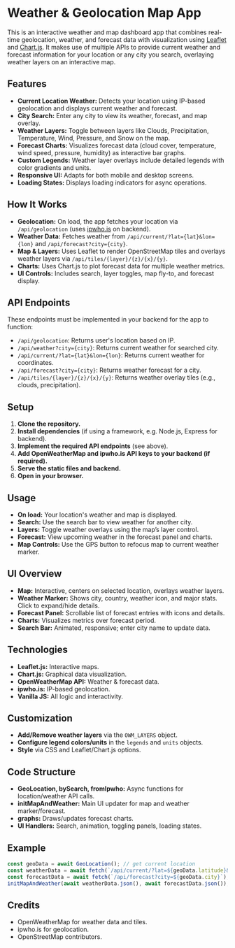 # Weather & Geolocation Map App

This is an interactive weather and map dashboard app that combines real-time geolocation, weather, and forecast data with visualization using [Leaflet](https://leafletjs.com/) and [Chart.js](https://www.chartjs.org/). It makes use of multiple APIs to provide current weather and forecast information for your location or any city you search, overlaying weather layers on an interactive map.

## Features

- **Current Location Weather:** Detects your location using IP-based geolocation and displays current weather and forecast.
- **City Search:** Enter any city to view its weather, forecast, and map overlay.
- **Weather Layers:** Toggle between layers like Clouds, Precipitation, Temperature, Wind, Pressure, and Snow on the map.
- **Forecast Charts:** Visualizes forecast data (cloud cover, temperature, wind speed, pressure, humidity) as interactive bar graphs.
- **Custom Legends:** Weather layer overlays include detailed legends with color gradients and units.
- **Responsive UI:** Adapts for both mobile and desktop screens.
- **Loading States:** Displays loading indicators for async operations.

## How It Works

- **Geolocation:** On load, the app fetches your location via `/api/geolocation` (uses [ipwho.is](https://ipwhois.io/) on backend).
- **Weather Data:** Fetches weather from `/api/current/?lat={lat}&lon={lon}` and `/api/forecast?city={city}`.
- **Map & Layers:** Uses Leaflet to render OpenStreetMap tiles and overlays weather layers via `/api/tiles/{layer}/{z}/{x}/{y}`.
- **Charts:** Uses Chart.js to plot forecast data for multiple weather metrics.
- **UI Controls:** Includes search, layer toggles, map fly-to, and forecast display.

## API Endpoints

These endpoints must be implemented in your backend for the app to function:

- `/api/geolocation`: Returns user's location based on IP.
- `/api/weather?city={city}`: Returns current weather for searched city.
- `/api/current/?lat={lat}&lon={lon}`: Returns current weather for coordinates.
- `/api/forecast?city={city}`: Returns weather forecast for a city.
- `/api/tiles/{layer}/{z}/{x}/{y}`: Returns weather overlay tiles (e.g., clouds, precipitation).

## Setup

1. **Clone the repository.**
2. **Install dependencies** (if using a framework, e.g. Node.js, Express for backend).
3. **Implement the required API endpoints** (see above).
4. **Add OpenWeatherMap and ipwho.is API keys to your backend (if required).**
5. **Serve the static files and backend.**
6. **Open in your browser.**

## Usage

- **On load:** Your location's weather and map is displayed.
- **Search:** Use the search bar to view weather for another city.
- **Layers:** Toggle weather overlays using the map’s layer control.
- **Forecast:** View upcoming weather in the forecast panel and charts.
- **Map Controls:** Use the GPS button to refocus map to current weather marker.

## UI Overview

- **Map:** Interactive, centers on selected location, overlays weather layers.
- **Weather Marker:** Shows city, country, weather icon, and major stats. Click to expand/hide details.
- **Forecast Panel:** Scrollable list of forecast entries with icons and details.
- **Charts:** Visualizes metrics over forecast period.
- **Search Bar:** Animated, responsive; enter city name to update data.

## Technologies

- **Leaflet.js:** Interactive maps.
- **Chart.js:** Graphical data visualization.
- **OpenWeatherMap API:** Weather & forecast data.
- **ipwho.is:** IP-based geolocation.
- **Vanilla JS:** All logic and interactivity.

## Customization

- **Add/Remove weather layers** via the `OWM_LAYERS` object.
- **Configure legend colors/units** in the `legends` and `units` objects.
- **Style** via CSS and Leaflet/Chart.js options.

## Code Structure

- **GeoLocation, bySearch, fromIpwho:** Async functions for location/weather API calls.
- **initMapAndWeather:** Main UI updater for map and weather marker/forecast.
- **graphs:** Draws/updates forecast charts.
- **UI Handlers:** Search, animation, toggling panels, loading states.

## Example

```js
const geoData = await GeoLocation(); // get current location
const weatherData = await fetch(`/api/current/?lat=${geoData.latitude}&lon=${geoData.longitude}`);
const forecastData = await fetch(`/api/forecast?city=${geoData.city}`);
initMapAndWeather(await weatherData.json(), await forecastData.json());
```
## Credits

- OpenWeatherMap for weather data and tiles.
- ipwho.is for geolocation.
- OpenStreetMap contributors.
